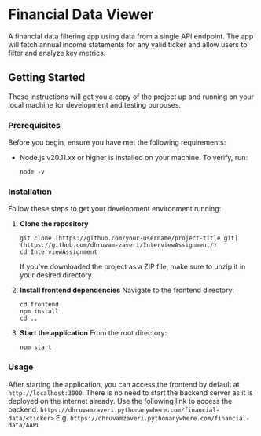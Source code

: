 # Financial Data Viewer

A financial data filtering app using data from a single API endpoint. The app will fetch annual income statements for any valid ticker and allow users to filter and analyze key metrics.

## Getting Started

These instructions will get you a copy of the project up and running on your local machine for development and testing purposes.

### Prerequisites

Before you begin, ensure you have met the following requirements:
* Node.js v20.11.xx or higher is installed on your machine. To verify, run:
  ```
  node -v
  ```

### Installation

Follow these steps to get your development environment running:

1. **Clone the repository**
   ```
   git clone [https://github.com/your-username/project-title.git](https://github.com/dhruvam-zaveri/InterviewAssignment/)
   cd InterviewAssignment
   ```

   If you've downloaded the project as a ZIP file, make sure to unzip it in your desired directory.

2. **Install frontend dependencies**
   Navigate to the frontend directory:
   ```
   cd frontend
   npm install
   cd ..
   ```

3. **Start the application**
   From the root directory:
   ```
   npm start
   ```

### Usage

After starting the application, you can access the frontend by default at `http://localhost:3000`. There is no need to start the backend server as it is deployed on the internet already. Use the following link to access the backend: 
`https://dhruvamzaveri.pythonanywhere.com/financial-data/<ticker>`
E.g. `https://dhruvamzaveri.pythonanywhere.com/financial-data/AAPL`
